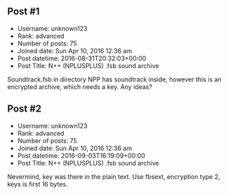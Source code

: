 ## Post #1
- Username: unknown123
- Rank: advanced
- Number of posts: 75
- Joined date: Sun Apr 10, 2016 12:36 am
- Post datetime: 2016-08-31T20:32:03+00:00
- Post Title: N++ (NPLUSPLUS) .fsb sound archive

Soundtrack.fsb in directory NPP has soundtrack inside, however this is an encrypted archive, which needs a key. Any ideas?
## Post #2
- Username: unknown123
- Rank: advanced
- Number of posts: 75
- Joined date: Sun Apr 10, 2016 12:36 am
- Post datetime: 2016-09-03T16:19:09+00:00
- Post Title: N++ (NPLUSPLUS) .fsb sound archive

Nevermind, key was there in the plain text. Use fbsext, encryption type 2, keys is first 16 bytes.

